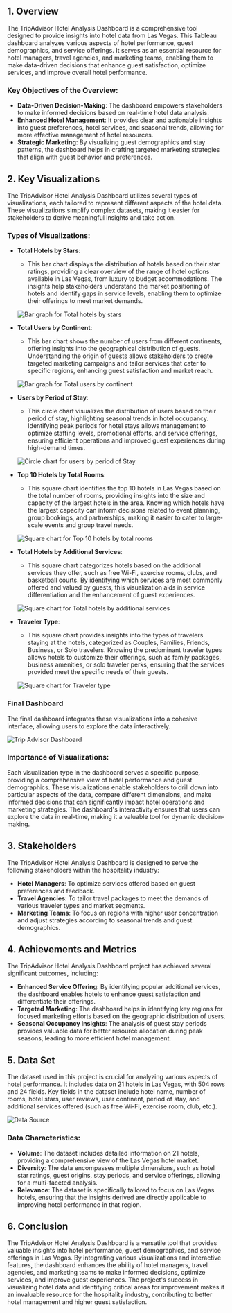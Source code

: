 ## **1. Overview**

The TripAdvisor Hotel Analysis Dashboard is a comprehensive tool designed to provide insights into hotel data from Las Vegas. This Tableau dashboard analyzes various aspects of hotel performance, guest demographics, and service offerings. It serves as an essential resource for hotel managers, travel agencies, and marketing teams, enabling them to make data-driven decisions that enhance guest satisfaction, optimize services, and improve overall hotel performance.

### **Key Objectives of the Overview**:
- **Data-Driven Decision-Making**: The dashboard empowers stakeholders to make informed decisions based on real-time hotel data analysis.
- **Enhanced Hotel Management**: It provides clear and actionable insights into guest preferences, hotel services, and seasonal trends, allowing for more effective management of hotel resources.
- **Strategic Marketing**: By visualizing guest demographics and stay patterns, the dashboard helps in crafting targeted marketing strategies that align with guest behavior and preferences.

## **2. Key Visualizations**

The TripAdvisor Hotel Analysis Dashboard utilizes several types of visualizations, each tailored to represent different aspects of the hotel data. These visualizations simplify complex datasets, making it easier for stakeholders to derive meaningful insights and take action.

### **Types of Visualizations**:

- **Total Hotels by Stars**:
  - This bar chart displays the distribution of hotels based on their star ratings, providing a clear overview of the range of hotel options available in Las Vegas, from luxury to budget accommodations. The insights help stakeholders understand the market positioning of hotels and identify gaps in service levels, enabling them to optimize their offerings to meet market demands.

  ![Bar graph for Total hotels by stars](https://github.com/user-attachments/assets/c5a33526-2dd5-42a1-81cd-8145159aa5e2)

- **Total Users by Continent**:
  - This bar chart shows the number of users from different continents, offering insights into the geographical distribution of guests. Understanding the origin of guests allows stakeholders to create targeted marketing campaigns and tailor services that cater to specific regions, enhancing guest satisfaction and market reach.

  ![Bar graph for Total users by continent](https://github.com/user-attachments/assets/99dd60e3-fb5d-4cb5-be24-f675dde30336)

- **Users by Period of Stay**:
  - This circle chart visualizes the distribution of users based on their period of stay, highlighting seasonal trends in hotel occupancy. Identifying peak periods for hotel stays allows management to optimize staffing levels, promotional efforts, and service offerings, ensuring efficient operations and improved guest experiences during high-demand times.

  ![Circle chart for users by period of Stay](https://github.com/user-attachments/assets/85e85349-5f55-4813-8e73-b421d95933c8)

- **Top 10 Hotels by Total Rooms**:
  - This square chart identifies the top 10 hotels in Las Vegas based on the total number of rooms, providing insights into the size and capacity of the largest hotels in the area. Knowing which hotels have the largest capacity can inform decisions related to event planning, group bookings, and partnerships, making it easier to cater to large-scale events and group travel needs.

  ![Square chart for Top 10 hotels by total rooms](https://github.com/user-attachments/assets/63fc73f1-376a-406c-8e4d-2322df1c2479)

- **Total Hotels by Additional Services**:
  - This square chart categorizes hotels based on the additional services they offer, such as free Wi-Fi, exercise rooms, clubs, and basketball courts. By identifying which services are most commonly offered and valued by guests, this visualization aids in service differentiation and the enhancement of guest experiences.

  ![Square chart for Total hotels by additional services](https://github.com/user-attachments/assets/64746273-0b78-467f-b179-26e12c1341ae)

- **Traveler Type**:
  - This square chart provides insights into the types of travelers staying at the hotels, categorized as Couples, Families, Friends, Business, or Solo travelers. Knowing the predominant traveler types allows hotels to customize their offerings, such as family packages, business amenities, or solo traveler perks, ensuring that the services provided meet the specific needs of their guests.

  ![Square chart for Traveler type](https://github.com/user-attachments/assets/e421275a-c432-4147-9bfa-7e6f3a435f77)

### **Final Dashboard**
The final dashboard integrates these visualizations into a cohesive interface, allowing users to explore the data interactively.

![Trip Advisor Dashboard](https://github.com/user-attachments/assets/dff35df3-a687-413b-be4b-852f25f56207)

### **Importance of Visualizations**:
Each visualization type in the dashboard serves a specific purpose, providing a comprehensive view of hotel performance and guest demographics. These visualizations enable stakeholders to drill down into particular aspects of the data, compare different dimensions, and make informed decisions that can significantly impact hotel operations and marketing strategies. The dashboard's interactivity ensures that users can explore the data in real-time, making it a valuable tool for dynamic decision-making.

## **3. Stakeholders**

The TripAdvisor Hotel Analysis Dashboard is designed to serve the following stakeholders within the hospitality industry:

- **Hotel Managers**: To optimize services offered based on guest preferences and feedback.
- **Travel Agencies**: To tailor travel packages to meet the demands of various traveler types and market segments.
- **Marketing Teams**: To focus on regions with higher user concentration and adjust strategies according to seasonal trends and guest demographics.

## **4. Achievements and Metrics**

The TripAdvisor Hotel Analysis Dashboard project has achieved several significant outcomes, including:

- **Enhanced Service Offering**: By identifying popular additional services, the dashboard enables hotels to enhance guest satisfaction and differentiate their offerings.
- **Targeted Marketing**: The dashboard helps in identifying key regions for focused marketing efforts based on the geographic distribution of users.
- **Seasonal Occupancy Insights**: The analysis of guest stay periods provides valuable data for better resource allocation during peak seasons, leading to more efficient hotel management.

## **5. Data Set**

The dataset used in this project is crucial for analyzing various aspects of hotel performance. It includes data on 21 hotels in Las Vegas, with 504 rows and 24 fields. Key fields in the dataset include hotel name, number of rooms, hotel stars, user reviews, user continent, period of stay, and additional services offered (such as free Wi-Fi, exercise room, club, etc.).

![Data Source](https://github.com/user-attachments/assets/063147a1-d173-4964-a8f4-ba92205c85ef)

### **Data Characteristics**:
- **Volume**: The dataset includes detailed information on 21 hotels, providing a comprehensive view of the Las Vegas hotel market.
- **Diversity**: The data encompasses multiple dimensions, such as hotel star ratings, guest origins, stay periods, and service offerings, allowing for a multi-faceted analysis.
- **Relevance**: The dataset is specifically tailored to focus on Las Vegas hotels, ensuring that the insights derived are directly applicable to improving hotel performance in that region.

## **6. Conclusion**

The TripAdvisor Hotel Analysis Dashboard is a versatile tool that provides valuable insights into hotel performance, guest demographics, and service offerings in Las Vegas. By integrating various visualizations and interactive features, the dashboard enhances the ability of hotel managers, travel agencies, and marketing teams to make informed decisions, optimize services, and improve guest experiences. The project's success in visualizing hotel data and identifying critical areas for improvement makes it an invaluable resource for the hospitality industry, contributing to better hotel management and higher guest satisfaction.

